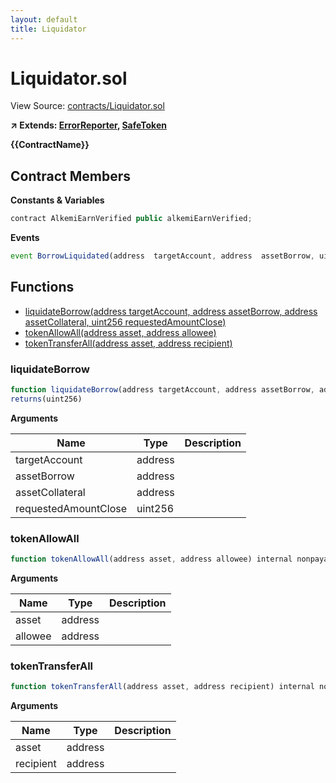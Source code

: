 ```yaml
---
layout: default
title: Liquidator
---
```


# Liquidator.sol

View Source: [contracts/Liquidator.sol](../contracts/Liquidator.sol)

**↗ Extends: [ErrorReporter](ErrorReporter.md), [SafeToken](SafeToken.md)**

**{{ContractName}}**

## Contract Members
**Constants & Variables**

```js
contract AlkemiEarnVerified public alkemiEarnVerified;

```

**Events**

```js
event BorrowLiquidated(address  targetAccount, address  assetBorrow, uint256  borrowBalanceBefore, uint256  borrowBalanceAccumulated, uint256  amountRepaid, uint256  borrowBalanceAfter, address  liquidator, address  assetCollateral, uint256  collateralBalanceBefore, uint256  collateralBalanceAccumulated, uint256  amountSeized, uint256  collateralBalanceAfter);
```

## Functions

- [liquidateBorrow(address targetAccount, address assetBorrow, address assetCollateral, uint256 requestedAmountClose)](#liquidateborrow)
- [tokenAllowAll(address asset, address allowee)](#tokenallowall)
- [tokenTransferAll(address asset, address recipient)](#tokentransferall)

### liquidateBorrow

```js
function liquidateBorrow(address targetAccount, address assetBorrow, address assetCollateral, uint256 requestedAmountClose) public nonpayable
returns(uint256)
```

**Arguments**

| Name        | Type           | Description  |
| ------------- |------------- | -----|
| targetAccount | address |  | 
| assetBorrow | address |  | 
| assetCollateral | address |  | 
| requestedAmountClose | uint256 |  | 

### tokenAllowAll

```js
function tokenAllowAll(address asset, address allowee) internal nonpayable
```

**Arguments**

| Name        | Type           | Description  |
| ------------- |------------- | -----|
| asset | address |  | 
| allowee | address |  | 

### tokenTransferAll

```js
function tokenTransferAll(address asset, address recipient) internal nonpayable
```

**Arguments**

| Name        | Type           | Description  |
| ------------- |------------- | -----|
| asset | address |  | 
| recipient | address |  | 

